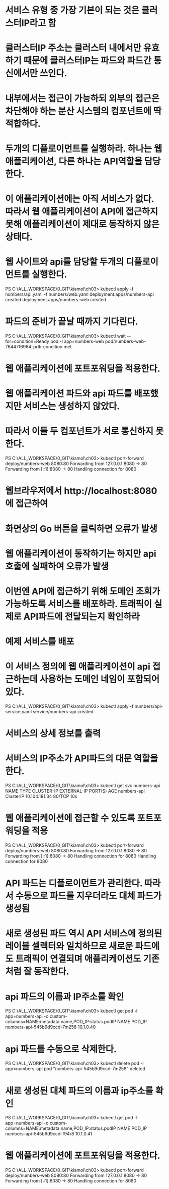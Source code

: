 <!-- 파드와 파드간의 통신 -->
# 서비스 유형 중 가장 기본이 되는 것은 클러스터IP라고 함
# 클러스터IP 주소는 클러스터 내에서만 유효하기 때문에 클러스터IP는 파드와 파드간 통신에서만 쓰인다.
# 내부에서는 접근이 가능하되 외부의 접근은 차단해야 하는 분산 시스템의 컴포넌트에 딱 적합하다.

# 두개의 디플로이먼트를 실행하라. 하나는 웹 애플리케이션, 다른 하나는 API역할을 담당한다.
# 이 애플리케이션에는 아직 서비스가 없다. 따라서 웹 애플리케이션이 API에 접근하지 못해 애플리케이션이 제대로 동작하지 않은 상태다.

# 웹 사이트와 api를 담당할 두개의 디플로이먼트를 실행한다.
PS C:\ALL_WORKSPACE\0_GIT\kiamol\ch03> kubectl apply -f numbers/api.yaml -f numbers/web.yaml
deployment.apps/numbers-api created
deployment.apps/numbers-web created

# 파드의 준비가 끝날 때까지 기다린다.
PS C:\ALL_WORKSPACE\0_GIT\kiamol\ch03> kubectl wait --for=condition=Ready pod -l app=numbers-web
pod/numbers-web-76447f6964-prltr condition met

# 웹 애플리케이션에 포트포워딩을 적용한다.
# 웹 애플리케이션 파드와 api 파드를 배포했지만 서비스는 생성하지 않았다.
# 따라서 이들 두 컴포넌트가 서로 통신하지 못한다.
PS C:\ALL_WORKSPACE\0_GIT\kiamol\ch03> kubectl port-forward deploy/numbers-web 8080:80
Forwarding from 127.0.0.1:8080 -> 80
Forwarding from [::1]:8080 -> 80
Handling connection for 8080

# 웹브라우저에서 http://localhost:8080에 접근하여
# 화면상의 Go 버튼을 클릭하면 오류가 발생
# 웹 애플리케이션이 동작하기는 하지만 api호출에 실패하여 오류가 발생

# 이번엔 API에 접근하기 위해 도메인 조회가 가능하도록 서비스를 배포하라. 트래픽이 실제로 API파드에 전달되는지 확인하라

<!-- 서비스는 파드와 파드간의 대문역할을 한다. -->
# 예제 서비스를 배포
# 이 서비스 정의에 웹 애플리케이션이 api 접근하는데 사용하는 도메인 네임이 포함되어있다.
PS C:\ALL_WORKSPACE\0_GIT\kiamol\ch03> kubectl apply -f numbers/api-service.yaml
service/numbers-api created

# 서비스의 상세 정보를 출력
# 서비스의 IP주소가 API파드의 대문 역할을 한다.
PS C:\ALL_WORKSPACE\0_GIT\kiamol\ch03> kubectl get svc numbers-api
NAME          TYPE        CLUSTER-IP      EXTERNAL-IP   PORT(S)   AGE
numbers-api   ClusterIP   10.104.181.34   <none>        80/TCP    10s

# 웹 애플리케이션에 접근할 수 있도록 포트포워딩을 적용
PS C:\ALL_WORKSPACE\0_GIT\kiamol\ch03> kubectl port-forward deploy/numbers-web 8080:80
Forwarding from 127.0.0.1:8080 -> 80
Forwarding from [::1]:8080 -> 80
Handling connection for 8080
Handling connection for 8080

<!-- 파드를 지우더라도 레이블 셀렉터가 일치하므로 동작가능 -->
# API 파드는 디플로이먼트가 관리한다. 따라서 수동으로 파드를 지우더라도 대체 파드가 생성됨
# 새로 생성된 파드 역시 API 서비스에 정의된 레이블 셀렉터와 일치하므로 새로운 파드에도 트래픽이 연결되며 애플리케이션도 기존처럼 잘 동작한다.

# api 파드의 이름과 IP주소를 확인
PS C:\ALL_WORKSPACE\0_GIT\kiamol\ch03> kubectl get pod -l app=numbers-api -o custom-columns=NAME:metadata.name,POD_IP:status.podIP
NAME                           POD_IP
numbers-api-545b9d9ccd-7m258   10.1.0.40

# api 파드를 수동으로 삭제한다.
PS C:\ALL_WORKSPACE\0_GIT\kiamol\ch03> kubectl delete pod -l app=numbers-api
pod "numbers-api-545b9d9ccd-7m258" deleted

# 새로 생성된 대체 파드의 이름과 ip주소를 확인
PS C:\ALL_WORKSPACE\0_GIT\kiamol\ch03> kubectl get pod -l app=numbers-api -o custom-columns=NAME:metadata.name,POD_IP:status.podIP
NAME                           POD_IP
numbers-api-545b9d9ccd-f94r8   10.1.0.41

# 웹 애플리케이션에 포트포워딩을 적용한다.
PS C:\ALL_WORKSPACE\0_GIT\kiamol\ch03> kubectl port-forward deploy/numbers-web 8080:80
Forwarding from 127.0.0.1:8080 -> 80
Forwarding from [::1]:8080 -> 80
Handling connection for 8080